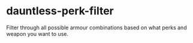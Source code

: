 # dauntless-perk-filter
Filter through all possible armour combinations based on what perks and weapon you want to use.
